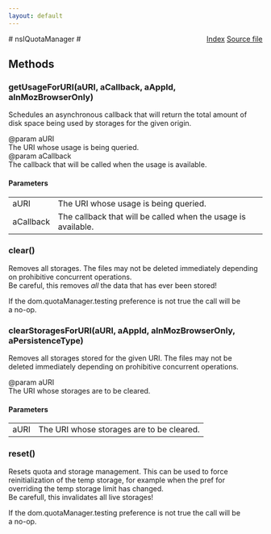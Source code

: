 ```yaml
---
layout: default
---
```

<div class='links' style='float:right'><a href="../index.html">Index</a>
<a href="http://dxr.mozilla.org/mozilla-central/source/dom/quota/nsIQuotaManager.idl">Source file</a>
</div>
# nsIQuotaManager #

## Methods ##

### getUsageForURI(aURI, aCallback, aAppId, aInMozBrowserOnly) ###
  
Schedules an asynchronous callback that will return the total amount of  
disk space being used by storages for the given origin.  
  
@param aURI  
       The URI whose usage is being queried.  
@param aCallback  
       The callback that will be called when the usage is available.  
  

#### Parameters ####

<table>

<tr>
<td>aURI</td>
<td>       The URI whose usage is being queried.  
</td>
</tr>

<tr>
<td>aCallback</td>
<td>       The callback that will be called when the usage is available.  
</td>
</tr>

</table>

### clear() ###
  
Removes all storages. The files may not be deleted immediately depending  
on prohibitive concurrent operations.  
Be careful, this removes *all* the data that has ever been stored!  
  
If the dom.quotaManager.testing preference is not true the call will be  
a no-op.  
  

### clearStoragesForURI(aURI, aAppId, aInMozBrowserOnly, aPersistenceType) ###
  
Removes all storages stored for the given URI. The files may not be  
deleted immediately depending on prohibitive concurrent operations.  
  
@param aURI  
       The URI whose storages are to be cleared.  
  

#### Parameters ####

<table>

<tr>
<td>aURI</td>
<td>       The URI whose storages are to be cleared.  
</td>
</tr>

</table>

### reset() ###
  
Resets quota and storage management. This can be used to force  
reinitialization of the temp storage, for example when the pref for  
overriding the temp storage limit has changed.  
Be carefull, this invalidates all live storages!  
  
If the dom.quotaManager.testing preference is not true the call will be  
a no-op.  
  
